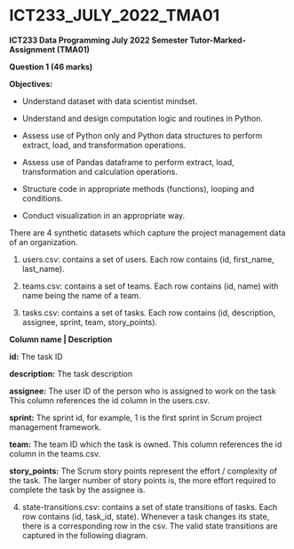 # ICT233_JULY_2022_TMA01

**ICT233 Data Programming July 2022 Semester Tutor-Marked-Assignment (TMA01)**

**Question 1 (46 marks)**

**Objectives:**
+ Understand dataset with data scientist mindset.

+ Understand and design computation logic and routines in Python.

+ Assess use of Python only and Python data structures to perform extract, load, and transformation operations.

+ Assess use of Pandas dataframe to perform extract, load, transformation and calculation operations.

+ Structure code in appropriate methods (functions), looping and conditions.

+ Conduct visualization in an appropriate way.

There are 4 synthetic datasets which capture the project management data of an organization.

1. users.csv: contains a set of users. Each row contains (id, first_name, last_name).

2. teams.csv: contains a set of teams. Each row contains (id, name) with name being the name of a team.

3. tasks.csv: contains a set of tasks. Each row contains (id, description, assignee, sprint, team, story_points).

**Column name | Description**

**id:** The task ID

**description:** The task description

**assignee:** The user ID of the person who is assigned to work on the task This column references the id column in the users.csv.

**sprint:** The sprint id, for example, 1 is the first sprint in Scrum project management framework.

**team:** The team ID which the task is owned. This column references the id column in the teams.csv.

**story_points:** The Scrum story points represent the effort / complexity of the task. The larger number of story points is, the more effort required to complete the task by the assignee is.


4. state-transitions.csv: contains a set of state transitions of tasks. Each row contains (id, task_id, state). Whenever a task changes its state, there is a corresponding row in the csv. The valid state transitions are captured in the following diagram.


